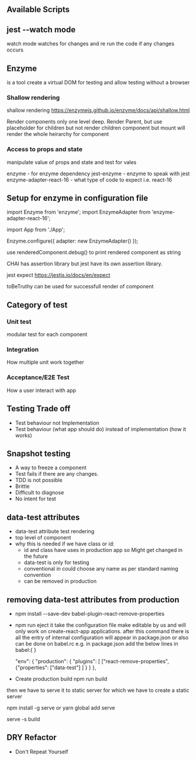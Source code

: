 ## Available Scripts

## jest --watch mode

watch mode watches for changes and re run the code if any changes occurs

## Enzyme

is a tool create a virtual DOM for testing and allow testing without a browser

### Shallow rendering

shallow rendering https://enzymejs.github.io/enzyme/docs/api/shallow.html

Render components only one level deep.
Render Parent, but use placeholder for children but not render children component
but mount will render the whole heirarchy for component

### Access to props and state
manipulate value of props and state and test for vales

enzyme - for enzyme dependency
jest-enzyme - enzyme to speak with jest
enzyme-adapter-react-16 - what type of code to expect i.e. react-16

## Setup for enzyme in configuration file

import Enzyme from 'enzyme';
import EnzymeAdapter from 'enzyme-adapter-react-16';

import App from './App';

Enzyme.configure({ adapter: new EnzymeAdapter() });

use renderedComponent.debug() to print rendered component as string

CHAI has assertion library but jest have its own assertion library.

jest expect https://jestjs.io/docs/en/expect

toBeTruthy can be used for successfull render of component

## Category of test
 ### Unit test
 modular test for each component
 ### Integration
 How multiple unit work together
 ### Acceptance/E2E Test
 How a user interact with app

## Testing Trade off
 - Test behaviour not Implementation
 - Test behaviour (what app should do) instead of implementation (how it works)

## Snapshot testing
- A way to freeze a component
- Test fails if there are any changes.
- TDD is not possible
- Brittle
- Difficult to diagnose
- No intent for test

## data-test attributes
- data-test attribute test rendering
- top level of component
- why this is needed if we have class or id: 
    - id and class have uses in production app so Might get changed in the future
    - data-test is only for testing
    - conventional in could choose any name as per standard naming convention 
    - can be removed in production
## removing data-test attributes from production

- npm install --save-dev babel-plugin-react-remove-properties

- npm run eject
    it take the configuration file make editable by us and will only work on create-react-app applications.
    after this command there is all the entry of internal configuration will appear in package.json or also can be done on babel.rc
    e.g. in package.json add the below lines in babel:{ }

    "env": {
        "production": {
            "plugins": [
            ["react-remove-properties", {"properties": ["data-test"]
            ]
        }
        }
    },

- Create production build
    npm run build

then we have to serve it to static server for which we have to create a static server

npm install -g serve or yarn global add serve

serve -s build

## DRY Refactor
- Don't Repeat Yourself








